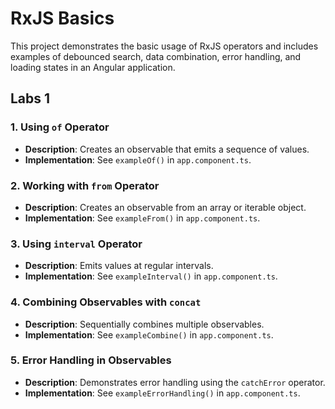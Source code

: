 # RxJS Basics

This project demonstrates the basic usage of RxJS operators and includes examples of debounced search, data combination, error handling, and loading states in an Angular application.

## Labs 1

### 1. Using `of` Operator
- **Description**: Creates an observable that emits a sequence of values.
- **Implementation**: See `exampleOf()` in `app.component.ts`.

### 2. Working with `from` Operator
- **Description**: Creates an observable from an array or iterable object.
- **Implementation**: See `exampleFrom()` in `app.component.ts`.

### 3. Using `interval` Operator
- **Description**: Emits values at regular intervals.
- **Implementation**: See `exampleInterval()` in `app.component.ts`.

### 4. Combining Observables with `concat`
- **Description**: Sequentially combines multiple observables.
- **Implementation**: See `exampleCombine()` in `app.component.ts`.

### 5. Error Handling in Observables
- **Description**: Demonstrates error handling using the `catchError` operator.
- **Implementation**: See `exampleErrorHandling()` in `app.component.ts`.
